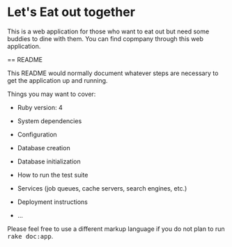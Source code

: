 # Let's Eat out together

This is a web application for those who want to eat out but need some buddies to dine with them. You can find copmpany through this web application. 

== README

This README would normally document whatever steps are necessary to get the
application up and running.

Things you may want to cover:

* Ruby version: 4

* System dependencies

* Configuration

* Database creation

* Database initialization

* How to run the test suite

* Services (job queues, cache servers, search engines, etc.)

* Deployment instructions

* ...


Please feel free to use a different markup language if you do not plan to run
<tt>rake doc:app</tt>.
